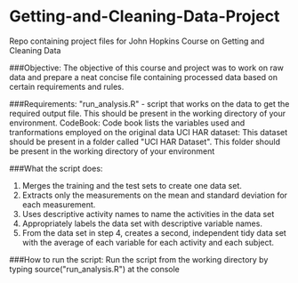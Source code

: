 Getting-and-Cleaning-Data-Project
=================================

Repo containing project files for John Hopkins Course on Getting and Cleaning Data

###Objective:
The objective of this course and project was to work on raw data and prepare a neat concise file containing processed data based on certain requirements and rules.

###Requirements:
"run_analysis.R" - script that works on the data to get the required output file. This should be present in the working directory of your environment.
CodeBook: Code book lists the variables used and tranformations employed on the original data
UCI HAR dataset: This dataset should be present in a folder called "UCI HAR Dataset". This folder should be present in the working directory of your environment

###What the script does:
1. Merges the training and the test sets to create one data set.
2. Extracts only the measurements on the mean and standard deviation for each measurement. 
3. Uses descriptive activity names to name the activities in the data set
4. Appropriately labels the data set with descriptive variable names. 
5. From the data set in step 4, creates a second, independent tidy data set with the average of each variable for each activity and each subject.

###How to run the script:
Run the script from the working directory by typing source("run_analysis.R") at the console


 
